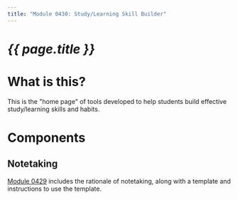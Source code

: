 ```yaml
---
title: "Module 0430: Study/Learning Skill Builder"
---
```


# _{{ page.title }}_

# What is this?

This is the "home page" of tools developed to help students build effective study/learning skills and habits.

# Components

## Notetaking

[Module 0429](../0429/mdModule.html) includes the rationale of notetaking, along with a template and instructions to use the template. 
